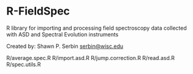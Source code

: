 R-FieldSpec
===========

R library for importing and processing field spectroscopy data collected with ASD and Spectral Evolution instruments


Created by: Shawn P. Serbin <serbin@wisc.edu>


R/average.spec.R
R/import.asd.R
R/jump.correction.R
R/read.asd.R
R/spec.utils.R
